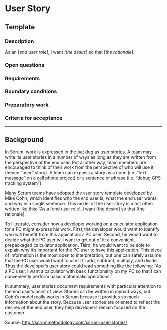 # User Story
## Template

### Description
As an [*end user role*], I want [*the desire*] so that [*the rationale*].

### Open questions

### Requirements

### Boundary conditions

### Preparatory work

### Criteria for acceptance

----

## Background
In Scrum, work is expressed in the backlog as user stories. A team may write its user stories in a number of ways as long as they are written from the perspective of the end user. Put another way, team members are encouraged to think of their work from the perspective of who will use it (hence “user” story). A team can express a story as a noun (i.e. “text message” on a cell phone project) or a sentence or phrase (i.e. “debug GPS tracking system”).

Many Scrum teams have adopted the user story template developed by Mike Cohn, which identifies who the end user is, what the end user wants, and why in a single sentence. This model of the user story is most often written like this: “As a [end user role], I want [the desire] so that [the rationale].

To illustrate, consider how a developer working on a calculator application for a PC might express his work. First, the developer would want to identify who will benefit from this appication: a PC user. Second, he would want to decide what the PC user will want to get out of it: a convenient, prepackaged calculator application. Third, he would want to be able to explain why it’s important for the PC user to have this application. This piece of information is the most open to interpretation, but one can safely assume that the PC user would want to use it to add, subtract, multiply, and divide. Thus the developer’s user story could read something like the following: “As a PC user, I want a calculator with basic functionality on my PC so that I can conveniently perform basic mathematic operations.”

In summary, user stories document requirements with particular attention to the end user’s point of view. Stories can be written in myriad ways, but Cohn’s model really works in Scrum because it provides so much information about the story. Because user stories are oriented to reflect the desires of the end user, they help developers remain focused on the customer.

Source: http://scrummethodology.com/scrum-user-stories/
